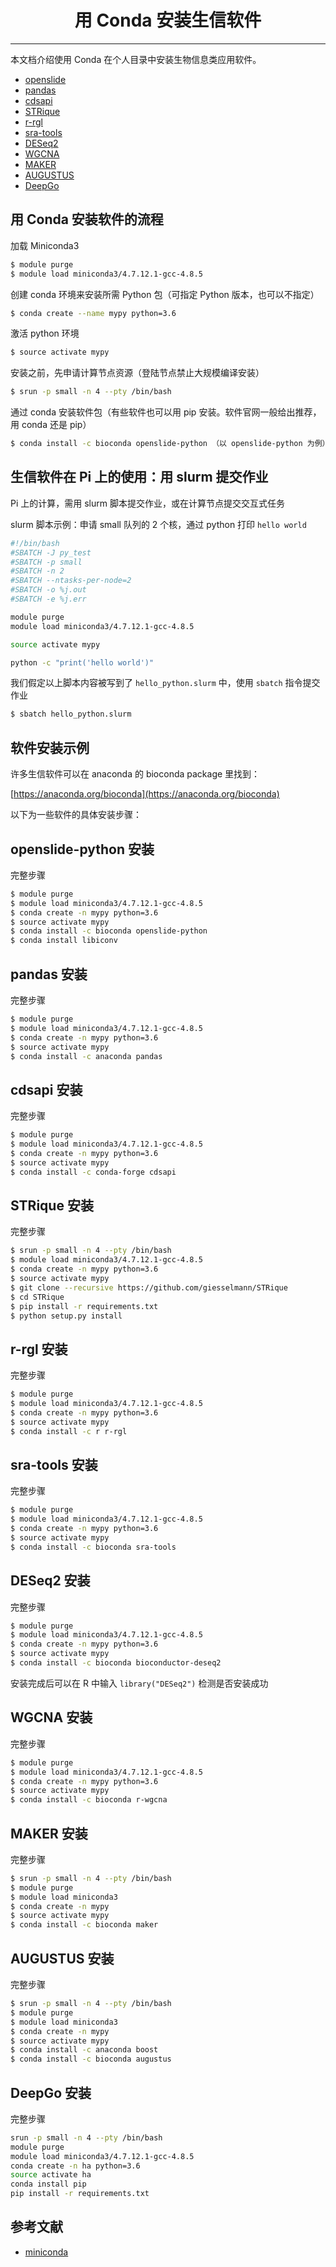 # <center>用 Conda 安装生信软件</center>
------------
本文档介绍使用 Conda 在个人目录中安装生物信息类应用软件。

- [openslide](#openslide-python)
- [pandas](#pandas)
- [cdsapi](#cdsapi)
- [STRique](#STRique)
- [r-rgl](#r-rgl)
- [sra-tools](#sra-tools)
- [DESeq2](#deseq2)
- [WGCNA](#wgcna)
- [MAKER](#maker)
- [AUGUSTUS](#augustus)
- [DeepGo](#deepgo)

## 用 Conda 安装软件的流程 
加载 Miniconda3
```bash
$ module purge
$ module load miniconda3/4.7.12.1-gcc-4.8.5
```

创建 conda 环境来安装所需 Python 包（可指定 Python 版本，也可以不指定）
```bash
$ conda create --name mypy python=3.6
```

激活 python 环境
```bash
$ source activate mypy
```

安装之前，先申请计算节点资源（登陆节点禁止大规模编译安装）
```bash
$ srun -p small -n 4 --pty /bin/bash
```

通过 conda 安装软件包（有些软件也可以用 pip 安装。软件官网一般给出推荐，用 conda 还是 pip）
```bash
$ conda install -c bioconda openslide-python （以 openslide-python 为例）
```

## 生信软件在 Pi 上的使用：用 slurm 提交作业

Pi 上的计算，需用 slurm 脚本提交作业，或在计算节点提交交互式任务

slurm 脚本示例：申请 small 队列的 2 个核，通过 python 打印 `hello world`

```bash
#!/bin/bash
#SBATCH -J py_test
#SBATCH -p small
#SBATCH -n 2
#SBATCH --ntasks-per-node=2
#SBATCH -o %j.out
#SBATCH -e %j.err

module purge
module load miniconda3/4.7.12.1-gcc-4.8.5

source activate mypy

python -c "print('hello world')"
```

我们假定以上脚本内容被写到了 `hello_python.slurm` 中，使用 `sbatch` 指令提交作业
```bash
$ sbatch hello_python.slurm
```
## 软件安装示例

许多生信软件可以在 anaconda 的 bioconda package 里找到：

[https://anaconda.org/bioconda](https://anaconda.org/bioconda)

以下为一些软件的具体安装步骤：

## openslide-python 安装

完整步骤
```bash
$ module purge
$ module load miniconda3/4.7.12.1-gcc-4.8.5
$ conda create -n mypy python=3.6
$ source activate mypy
$ conda install -c bioconda openslide-python
$ conda install libiconv
```

## pandas 安装

完整步骤
```bash
$ module purge
$ module load miniconda3/4.7.12.1-gcc-4.8.5
$ conda create -n mypy python=3.6
$ source activate mypy
$ conda install -c anaconda pandas
```

## cdsapi 安装

完整步骤
```bash
$ module purge
$ module load miniconda3/4.7.12.1-gcc-4.8.5
$ conda create -n mypy python=3.6
$ source activate mypy
$ conda install -c conda-forge cdsapi
```

## STRique 安装

完整步骤
```bash
$ srun -p small -n 4 --pty /bin/bash
$ module load miniconda3/4.7.12.1-gcc-4.8.5
$ conda create -n mypy python=3.6
$ source activate mypy
$ git clone --recursive https://github.com/giesselmann/STRique
$ cd STRique
$ pip install -r requirements.txt
$ python setup.py install 
```

## r-rgl 安装

完整步骤
```bash
$ module purge
$ module load miniconda3/4.7.12.1-gcc-4.8.5
$ conda create -n mypy python=3.6
$ source activate mypy
$ conda install -c r r-rgl
```

## sra-tools 安装

完整步骤
```bash
$ module purge
$ module load miniconda3/4.7.12.1-gcc-4.8.5
$ conda create -n mypy python=3.6
$ source activate mypy
$ conda install -c bioconda sra-tools
```

## DESeq2 安装

完整步骤
```bash
$ module purge
$ module load miniconda3/4.7.12.1-gcc-4.8.5
$ conda create -n mypy python=3.6
$ source activate mypy
$ conda install -c bioconda bioconductor-deseq2
```
安装完成后可以在 R 中输入  `library("DESeq2")` 检测是否安装成功

## WGCNA 安装

完整步骤
```bash
$ module purge
$ module load miniconda3/4.7.12.1-gcc-4.8.5
$ conda create -n mypy python=3.6
$ source activate mypy
$ conda install -c bioconda r-wgcna
```

## MAKER 安装

完整步骤
```bash
$ srun -p small -n 4 --pty /bin/bash
$ module purge
$ module load miniconda3
$ conda create -n mypy
$ source activate mypy
$ conda install -c bioconda maker
```

## AUGUSTUS 安装

完整步骤
```bash
$ srun -p small -n 4 --pty /bin/bash
$ module purge
$ module load miniconda3
$ conda create -n mypy
$ source activate mypy
$ conda install -c anaconda boost
$ conda install -c bioconda augustus
```

## DeepGo 安装

完整步骤
```bash
srun -p small -n 4 --pty /bin/bash
module purge
module load miniconda3/4.7.12.1-gcc-4.8.5
conda create -n ha python=3.6
source activate ha
conda install pip
pip install -r requirements.txt
```

## 参考文献

- [miniconda](https://docs.conda.io/en/latest/miniconda.html)
